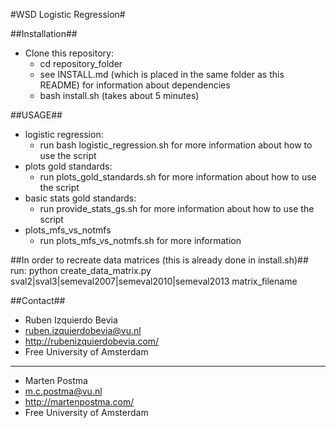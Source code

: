 #WSD Logistic Regression#

##Installation##
* Clone this repository:
    * cd repository_folder
    * see INSTALL.md (which is placed in the same folder as this README) for information about dependencies
    * bash install.sh (takes about 5 minutes)

##USAGE##
* logistic regression:
    * run bash logistic_regression.sh for more information about how to use the script
* plots gold standards:
    * run plots_gold_standards.sh for more information about how to use the script
* basic stats gold standards:
    * run provide_stats_gs.sh for more information about how to use the script
* plots_mfs_vs_notmfs
    * run plots_mfs_vs_notmfs.sh for more information

##In order to recreate data matrices (this is already done in install.sh)##
run: python create_data_matrix.py sval2|sval3|semeval2007|semeval2010|semeval2013 matrix_filename

##Contact##
* Ruben Izquierdo Bevia
* ruben.izquierdobevia@vu.nl
* http://rubenizquierdobevia.com/
* Free University of Amsterdam

***

* Marten Postma
* m.c.postma@vu.nl
* http://martenpostma.com/
* Free University of Amsterdam
